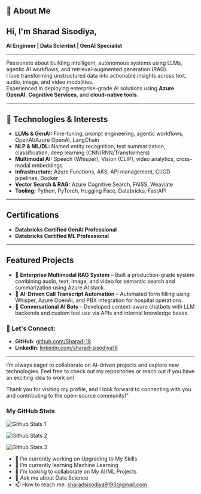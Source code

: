 ## 👋 About Me

## Hi, I'm **Sharad Sisodiya**,   
**AI Engineer | Data Scientist | GenAI Specialist**

---

Passionate about building intelligent, autonomous systems using LLMs, agentic AI workflows, and retrieval-augmented generation (RAG).  
I love transforming unstructured data into actionable insights across text, audio, image, and video modalities.  
Experienced in deploying enterprise-grade AI solutions using **Azure OpenAI**, **Cognitive Services**, and **cloud-native tools**.

---

## 🔧 Technologies & Interests
- **LLMs & GenAI:** Fine-tuning, prompt engineering, agentic workflows, OpenAI/Azure OpenAI, LangChain  
- **NLP & ML/DL:** Named entity recognition, text summarization, classification, deep learning (CNN/RNN/Transformers)  
- **Multimodal AI:** Speech (Whisper), Vision (CLIP), video analytics, cross-modal embeddings  
- **Infrastructure:** Azure Functions, AKS, API management, CI/CD pipelines, Docker  
- **Vector Search & RAG:** Azure Cognitive Search, FAISS, Weaviate  
- **Tooling:** Python, PyTorch, Hugging Face, Databricks, FastAPI

---

##  Certifications
- **Databricks Certified GenAI Professional**  
- **Databricks Certified ML Professional**

---

## Featured Projects
- 🔹 **Enterprise Multimodal RAG System** – Built a production-grade system combining audio, text, image, and video for semantic search and summarization using Azure AI stack.  
- 🔹 **AI-Driven Call Transcript Automation** – Automated form filling using Whisper, Azure OpenAI, and PBX integration for hospital operations.  
- 🔹 **Conversational AI Bots** – Developed context-aware chatbots with LLM backends and custom tool use via APIs and internal knowledge bases.

### 🔗 Let's Connect:
- **GitHub**: [github.com/Sharad-18](https://github.com/Sharad-18)
- **LinkedIn**: [linkedin.com/sharad-sisodiya18](https://linkedin.com/sharad-sisodiya18)

---

I’m always eager to collaborate on AI-driven projects and explore new technologies. Feel free to check out my repositories or reach out if you have an exciting idea to work on!


Thank you for visiting my profile, and I look forward to connecting with you and contributing to the open-source community!"

### My GitHub Stats

![Github Stats 1](https://github-readme-stats.vercel.app/api?username=Sharad-18)

![Github Stats 2](https://github-readme-streak-stats.herokuapp.com/?user=Sharad-18)

![Github Stats 3](https://github-readme-stats.vercel.app/api/top-langs/?username=Sharad-18)

- 🔭 I’m currently working on Upgrading to My Skills
- 🌱 I’m currently learning Machine Learning
- 👯 I’m looking to collaborate on My AI/ML Projects
- 💬 Ask me about Data Science
- 📫 How to reach me: sharadsisodiya9193@gmail.com




<!--
**Sharad-18/Sharad-18** is a ✨ _special_ ✨ repository because its `README.md` (this file) appears on your GitHub profile.

Here are some ideas to get you started:

- 🔭 I’m currently working on ...
- 🌱 I’m currently learning ...
- 👯 I’m looking to collaborate on ...
- 🤔 I’m looking for help with ...
- 💬 Ask me about ...
- 📫 How to reach me: ...
- 😄 Pronouns: ...
- ⚡ Fun fact: ...
-->
